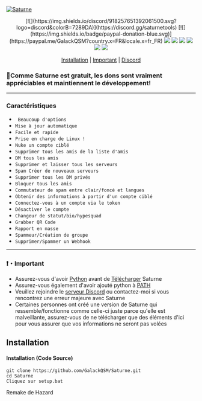 <p align= center</p><a href="https://discord.gg/saturnetools" target="_blank"><img src="https://i.imgur.com/q5UIfBk.png" alt="Saturne"></a>
<p align="center">
[![](https://img.shields.io/discord/918257651392061500.svg?logo=discord&colorB=7289DA)](https://discord.gg/saturnetools)
[![](https://img.shields.io/badge/paypal-donation-blue.svg)](https://paypal.me/GalackQSM?country.x=FR&locale.x=fr_FR)
<img src="https://img.shields.io/github/languages/top/GalackQSM/Saturne?style=flat-square" </a>
<img src="https://img.shields.io/github/last-commit/GalackQSM/Saturne?style=flat-square" </a>
<img src="https://img.shields.io/github/license/GalackQSM/Saturne?style=flat-square" </a>
<img src="https://img.shields.io/github/downloads/GalackQSM/Saturne/total?color=%23daff00&label=v1.0.0 Downloads&style=flat-square" </a>
<img src="https://img.shields.io/github/stars/GalackQSM/Saturne?color=%23daff00&label=Stars&style=flat-square" </a>
<img src="https://img.shields.io/github/forks/GalackQSM/Saturne?color=%23daff00&label=Forks&style=flat-square" </a>
</p>
<p align="center">
<a href="https://github.com/GalackQSM/Saturne#installation">Installation</a> |
<a href="https://github.com/GalackQSM/Saturne#Important">Important</a> |
<a href="https://discord.gg/saturnetools">Discord</a>
</p>

### 🌟Comme Saturne est gratuit, les dons sont vraiment appréciables et maintiennent le développement!

---

### Caractéristiques
* ` Beaucoup d'options`
* `Mise à jour automatique`
* `Facile et rapide`
* `Prise en charge de Linux !`
* `Nuke un compte ciblé`
* `Supprimer tous les amis de la liste d'amis`
* `DM tous les amis `
* `Supprimer et laisser tous les serveurs`
* `Spam Créer de nouveaux serveurs`
* `Supprimer tous les DM privés`
* `Bloquer tous les amis`
* `Commutateur de spam entre clair/foncé et langues`
* `Obtenir des informations à partir d'un compte ciblé`
* `Connectez-vous à un compte via le token`
* `Désactiver le compte`
* `Changeur de statut/bio/hypesquad`
* `Grabber QR Code`
* `Rapport en masse`
* `Spammeur/Création de groupe`
* `Supprimer/Spammer un Webhook`

---

### ❗・Important
* Assurez-vous d'avoir [Python](https://www.python.org/downloads/) avant de [Télécharger](https://github.com/GalackQSM/Saturne/archive/refs/heads/master.zip) Saturne
* Assurez-vous également d'avoir ajouté python à [PATH](https://datatofish.com/add-python-to-windows-path/)
* Veuillez rejoindre le [serveur Discord](https://discord.gg/saturnetools) ou contactez-moi si vous rencontrez une erreur majeure avec Saturne
* Certaines personnes ont créé une version de Saturne qui ressemble/fonctionne comme celle-ci juste parce qu'elle est malveillante, assurez-vous de ne télécharger que des éléments d'ici pour vous assurer que vos informations ne seront pas volées

## Installation 

#### Installation (Code Source)
```
git clone https://github.com/GalackQSM/Saturne.git
cd Saturne
Cliquez sur setup.bat
```
Remake de Hazard
